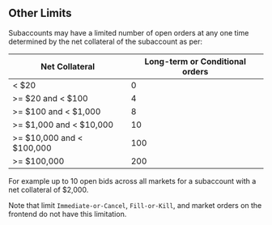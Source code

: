 ## Other Limits

Subaccounts may have a limited number of open orders at any one time determined by the net collateral of the subaccount as per:

| Net Collateral | Long-term or Conditional orders |
| -------------- |  ------------------------------- |
| < $20          |  0                               |
| >= $20 and < $100         |  4                               |
| >= $100 and < $1,000       |  8                               |
| >= $1,000 and < $10,000      |  10                              |
| >= $10,000 and < $100,000     |  100                             |
| >= $100,000      |  200                             |

For example up to 10 open bids across all markets for a subaccount with a net collateral of $2,000.

Note that limit `Immediate-or-Cancel`, `Fill-or-Kill`, and market orders on the frontend do not have this limitation.
